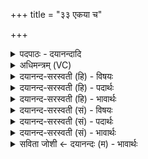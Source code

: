 +++
title = "३३ एकया च"

+++
<details><summary>पदपाठः - दयानन्दादि</summary>

एक॑या। च॒। द॒शभि॒रिति॑ द॒शऽभिः॑। च॒। स्व॒भू॒त॒ऽइति॑ स्वऽभूते। द्वाभ्या॑म्। इ॒ष्टये॑। वि॒ꣳश॒ती। च॒। ति॒सृभि॒रिति॑ ति॒सृऽभिः॑। च॒। वह॑से। त्रि॒ꣳशता॑। च॒। नि॒युद्भि॒रिति॑ नि॒युत्ऽभिः॑। वा॒यो॒ इति॑ वायो। इ॒ह। ता। वि। मु॒ञ्च॒। ३३।
</details>

<details><summary>अधिमन्त्रम् (VC)</summary>

- वायुर्देवता
- गृत्समद ऋषिः
- विराट् त्रिष्टुप्
- धैवतः
</details>

<details><summary>दयानन्द-सरस्वती (हि) - विषयः</summary>

फिर उसी विषय को अगले मन्त्र में कहा है ॥
</details>

<details><summary>दयानन्द-सरस्वती (हि) - पदार्थः</summary>

पदार्थान्वयभाषाः -  हे (स्वभूते) अपने ऐश्वर्य से शोभायमान (वायो) वायु के तुल्य अर्थात् जैसे पवन (इह) इस जगत् में सङ्गति के लिए (एकया) एक प्रकार की गति (च) और (दशभिः) दशविध गतियों (च) और (द्वाभ्याम्) विद्या और पुरुषार्थ से (इष्टये) विद्या की सङ्गति के लिए (विंशती) दो बीसी (च) और (तिसृभिः) तीन प्रकार की गतियों से (च) और (त्रिंशता) तीस (च) और (नियुद्भिः) निश्चित नियमों के साथ यज्ञ को प्राप्त होता, वैसे (वहसे) प्राप्त होते सो आप (ता) उन सब को (वि, मुञ्च) विशेष कर छोड़िये अर्थात् उन का उपदेश कीजिये ॥३३।
</details>

<details><summary>दयानन्द-सरस्वती (हि) - भावार्थः</summary>

भावार्थभाषाः -  इस मन्त्र में वाचकलुप्तोपमालङ्कार है। जैसे वायु इन्द्रिय प्राण और अनेक गतियों और पृथिव्यादि लोकों के साथ सब के इष्ट को सिद्ध करता है, वैसे विद्वान् भी सिद्ध करें ॥३३ ॥
</details>

<details><summary>दयानन्द-सरस्वती (सं) - विषयः</summary>

पुनस्तमेव विषयमाह ॥
</details>

<details><summary>दयानन्द-सरस्वती (सं) - पदार्थः</summary>

पदार्थान्वयभाषाः -  हे स्वभूते वायो ! यथा पवन इहेष्टये एकया च दशभिश्च द्वाभ्यामिष्टये विंशती च तिसृभिश्च त्रिंशता च नियुद्भिः सह यज्ञं वहति, तथा वहसे स त्वं ता वि मुञ्च ॥३३ ॥
</details>

<details><summary>दयानन्द-सरस्वती (सं) - भावार्थः</summary>

भावार्थभाषाः -  अत्र वाचकलुप्तोपमालङ्कारः। यथा वायुरिन्द्रियैः प्राणैरनेकाभिर्गतिभिः पृथिव्यादिलोकैश्च सह सर्वस्येष्टं साध्नोति तथा विद्वांसोऽपि साध्नुयुः ॥३३ ॥
</details>

<details><summary>सविता जोशी ← दयानन्दः (म) - भावार्थः</summary>

भावार्थभाषाः -  या मंत्रात वाचकलुप्तोपमालंकार आहे. जसा वायू, इंद्रिये, प्राण व अनेक गतींना सिद्ध करतो, पृथ्वीवर सर्वांचे इष्ट करतो तसे विद्वानांनीही करावे.
</details>